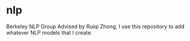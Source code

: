 # nlp
Berkeley NLP Group
Advised by Ruiqi Zhong, I use this repository to add whatever NLP models that I create.
